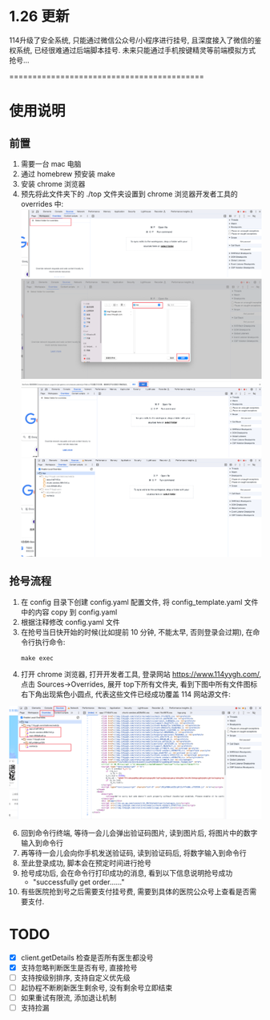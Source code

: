 # 1.26 更新

114升级了安全系统, 只能通过微信公众号/小程序进行挂号, 且深度接入了微信的鉴权系统, 已经很难通过后端脚本挂号. 未来只能通过手机按键精灵等前端模拟方式抢号...

==========================================
# 使用说明

## 前置

1. 需要一台 mac 电脑
2. 通过 homebrew 预安装 make
3. 安装 chrome 浏览器
4. 预先将此文件夹下的 ./top 文件夹设置到 chrome 浏览器开发者工具的 overrides 中:
![img.png](data/img.png)
![img_1.png](data/img_1.png)
![img_2.png](data/img_2.png)
![img.png](data/img3.png)
## 抢号流程
1. 在 config 目录下创建 config.yaml 配置文件, 将 config_template.yaml 文件中的内容 copy 到 config.yaml
2. 根据注释修改 config.yaml 文件
3. 在抢号当日快开始的时候(比如提前 10 分钟, 不能太早, 否则登录会过期), 在命令行执行命令:
   ```
   make exec 
   ```
4. 打开 chrome 浏览器, 打开开发者工具, 登录网站 https://www.114yygh.com/, 点击 Sources->Overrides, 展开 top下所有文件夹, 看到下图中所有文件图标右下角出现紫色小圆点, 代表这些文件已经成功覆盖 114 网站源文件:

![img.png](data/img4.png)

6. 回到命令行终端, 等待一会儿会弹出验证码图片, 读到图片后, 将图片中的数字输入到命令行
7. 再等待一会儿会向你手机发送验证码, 读到验证码后, 将数字输入到命令行
8. 至此登录成功, 脚本会在预定时间进行抢号
9. 抢号成功后, 会在命令行打印成功的消息, 看到以下信息说明抢号成功
    - "successfully get order......"
10. 有些医院抢到号之后需要支付挂号费, 需要到具体的医院公众号上查看是否需要支付. 

# TODO
- [x] client.getDetails 检查是否所有医生都没号 
- [x] 支持忽略判断医生是否有号, 直接抢号
- [ ] 支持按级别排序, 支持自定义优先级
- [ ] 起协程不断刷新医生剩余号, 没有剩余号立即结束
- [ ] 如果重试有限流, 添加退让机制
- [ ] 支持捡漏